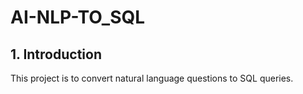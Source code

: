 # AI-NLP-TO_SQL

## 1. Introduction

This project is to convert natural language questions to SQL queries.